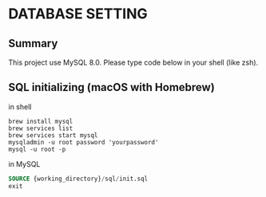 # DATABASE SETTING

## Summary

This project use MySQL 8.0. Please type code below in your shell (like zsh).

## SQL initializing (macOS with Homebrew)

in shell

```
brew install mysql
brew services list
brew services start mysql
mysqladmin -u root password 'yourpassword'
mysql -u root -p
```

in MySQL

```SQL
SOURCE {working_directory}/sql/init.sql
exit
```
